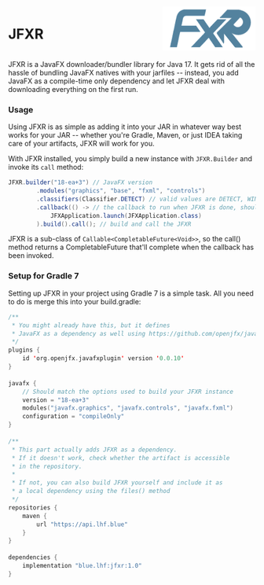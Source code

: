 <!--suppress HtmlDeprecatedAttribute -->
<img align=right alt="FXR logo" src="fxr.png"/>

# JFXR

<br clear="right">
JFXR is a JavaFX downloader/bundler library for Java 17. It gets rid of all the hassle of bundling JavaFX natives with your jarfiles -- instead, you add JavaFX as a compile-time only dependency and let JFXR deal with downloading everything on the first run.

### Usage 
Using JFXR is as simple as adding it into your JAR in whatever way best works for your JAR -- whether you're Gradle, Maven, or just IDEA taking care of your artifacts, JFXR will work for you.

With JFXR installed, you simply build a new instance with `JFXR.Builder` and invoke its `call` method:
```java
JFXR.builder("18-ea+3") // JavaFX version
        .modules("graphics", "base", "fxml", "controls")
        .classifiers(Classifier.DETECT) // valid values are DETECT, WIN, LINUX, MAC, ALL
        .callback(() -> // the callback to run when JFXR is done, should launch your JavaFX app
            JFXApplication.launch(JFXApplication.class)
        ).build().call(); // build and call the JFXR
```

JFXR is a sub-class of `Callable<CompletableFuture<Void>>`, so the call() method returns a CompletableFuture that'll complete when the callback has been invoked.

### Setup for Gradle 7

Setting up JFXR in your project using Gradle 7 is a simple task. All you need to do is merge this into your build.gradle:
```kotlin
/** 
 * You might already have this, but it defines
 * JavaFX as a dependency as well using https://github.com/openjfx/javafx-gradle-plugin
 */
plugins {
    id 'org.openjfx.javafxplugin' version '0.0.10'
}

javafx {
    // Should match the options used to build your JFXR instance
    version = "18-ea+3"
    modules("javafx.graphics", "javafx.controls", "javafx.fxml")
    configuration = "compileOnly"
}

/**
 * This part actually adds JFXR as a dependency.
 * If it doesn't work, check whether the artifact is accessible
 * in the repository.
 * 
 * If not, you can also build JFXR yourself and include it as
 * a local dependency using the files() method
 */
repositories {
    maven {
        url "https://api.lhf.blue"
    }
}

dependencies {
    implementation "blue.lhf:jfxr:1.0"
}
```